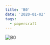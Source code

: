 ```yaml
---
title: 'B0'
date: '2020-01-02'
tags:
  - papercraft
---
```


![B0](/images/matisse_website_images/B0.png)
